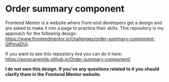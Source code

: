 # Order summary component
Frontend Mentor is a website where front-end developers get a design and are asked to make it into a page to practice their skills. This repository is my approach for the following design: https://www.frontendmentor.io/challenges/order-summary-component-QlPmajDUj.  

If you want to see this repository live you can do it here: https://avoscanemile.github.io/Order-summary-component/   

**I do not own this design. If you've any questions related to it you should clarify them in the Frontend Mentor website.** 



